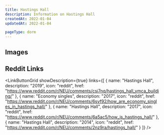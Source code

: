 ```yaml
---
title: Hastings Hall
description: Information on Hastings Hall
createdAt: 2022-01-04
updatedAt: 2022-01-04

pageType: dorm
---
```




## Images

<Expandable title="Videos" icon="video" variant="gray">
  <div className="grid grid-cols-1 gap-base">
    <YoutubeEmbed videoId="4nVpwnWfHwY" />
    <YoutubeEmbed videoId="w7g8lozkHLo" />
  </div>
</Expandable>

## Reddit Links

<LinkButtonGrid showDescription={true} links={[
{
name: "Hastings Hall",
description: "2019",
icon: "reddit",
href: "https://www.reddit.com/r/NEU/comments/csi7nq/hastings_hall_ymca_building/"
},
{
name: "Economy singles",
description: "2017",
icon: "reddit",
href: "https://www.reddit.com/r/NEU/comments/6svf92/how_are_economy_singles_in_hastings_hall/"
},
{
name: "Hastings Hall",
description: "2017",
icon: "reddit",
href: "https://www.reddit.com/r/NEU/comments/6a5ac5/how_is_hastings_hall/"
},
{
name: "Hastings Hall",
description: "2014",
icon: "reddit",
href: "https://www.reddit.com/r/NEU/comments/2nz9ra/hastings_hall/"
}
]} />

